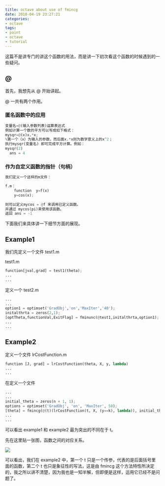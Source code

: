 ```yaml
---
title: octave about use of fmincg
date: 2018-04-19 23:27:21
categories:
- octave
tags:
- paint
- octave
- tutorial
---
```

这篇不是讲专门的讲这个函数的用法，而是讲一下初次看这个函数的时候遇到的一些疑问。

<!-- more -->

 ## @

首先，我想先从 @ 开始讲起。

@ 一共有两个作用。

### 匿名函数中的应用

```python
变量名=@(输入参数列表)运算表达式
例如计算一个数的平方可以写成如下格式：
mysqr=@(x)x.*x;
%第一个（x）为输入的参数，而后面x.*x则为数学意义上的x^2；
执行mysqr(变量名) 即可完成平方计算。例如：
mysqr(2)
  ans = 4
```

### 作为自定义函数的指针（句柄）

```python
我们定义一个这样的m文件：

f.m：
	function  y=f(x)
	y=cos(x);
	
则可以定义mycos = @f 来调用已定义函数。
并通过 mycos(pi)来使用该函数。
返回 ans = -1
```

下面我们来具体讲一下细节方面的展现。

## Example1

我们先定义一个文件 test1.m

test1.m

```python
function[jval,grad] = test1(theta);
...
...
```

定义一个 test2.m

```python
...
...
option1 = optimset('GradObj','on','MaxIter','40');
initalthrta = zeros(2,1);
[optTheta,functionVal,ExitFlag] = fminunc(@test1,initalthrta,option1);
...
...
```

## Example2

定义一个文件 lrCostFunction.m

```python
function [J, grad] = lrCostFunction(theta, X, y, lambda)
...
...
```

在定义一个文件

```python
...
...
initial_theta = zeros(n + 1, 1); 
options = optimset('GradObj', 'on', 'MaxIter', 50);
[theta] = fmincg(@(t)(lrCostFunction(t, X, (y==k), lambda)), initial_theta, options);
...
...
```

可以看出 example1 和 example2 最为突出的不同在于 t。

先在这里贴一张图，函数之间的对应关系。

![](/images/octave/1.jpg)

可以看出，我们在 example2 中，第一个 t 只是一个传参，代表的是后面括号里面的函数，第二个 t 也只是象征性的写法，这是由 fmincg 这个方法特性所决定的，我之所以讲不清楚，因为我也是一知半解，但即便是这样，运用它已经不是问题了。